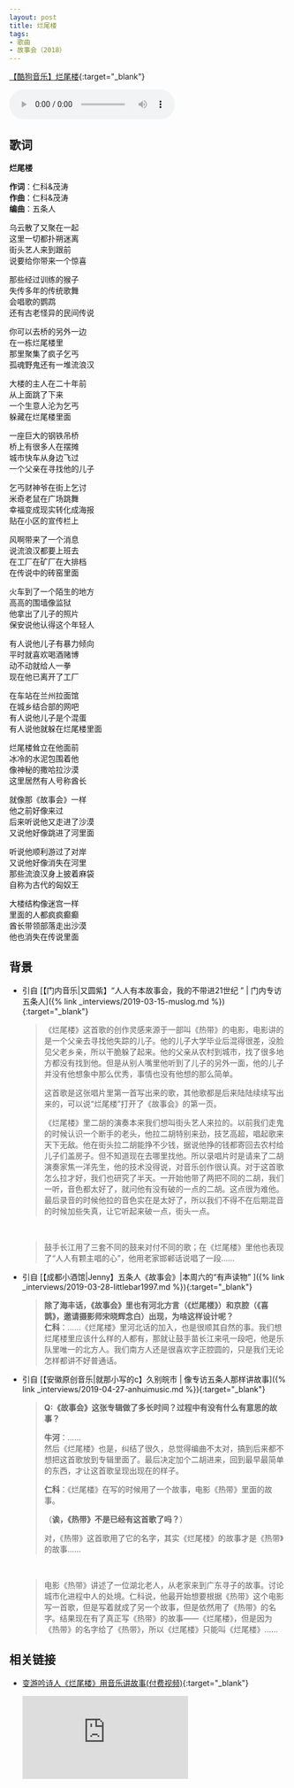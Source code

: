 ```yaml
---
layout: post
title: 烂尾楼
tags:
- 歌曲
- 故事会（2018）
---
```


[【酷狗音乐】烂尾楼](https://www.kugou.com/song/#hash=77B50696BC41A8B1FAB073B1B1C85CD1&album_id=15435451){:target="_blank"}

<audio controls autoplay loop  src="https://onedrive.gimhoy.com/1drv/aHR0cHM6Ly8xZHJ2Lm1zL3UvcyFBbXVjeFU4NF9vc3NoRHFvM0E5SVhraHB3ejRV.flac">
您的浏览器不支持 audio 标签。
</audio>

## 歌词

**烂尾楼**

**作词**：仁科&茂涛  
**作曲**：仁科&茂涛  
**编曲**：五条人

乌云散了又聚在一起  
这里一切都扑朔迷离  
街头艺人来到跟前  
说要给你带来一个惊喜

那些经过训练的猴子  
失传多年的传统歌舞  
会唱歌的鹦鹉  
还有古老怪异的民间传说

你可以去桥的另外一边  
在一栋烂尾楼里  
那里聚集了疯子乞丐  
孤魂野鬼还有一堆流浪汉

大楼的主人在二十年前  
从上面跳了下来  
一个生意人沦为乞丐  
躲藏在烂尾楼里面

一座巨大的钢铁吊桥  
桥上有很多人在摆摊  
城市快车从身边飞过  
一个父亲在寻找他的儿子

乞丐财神爷在街上乞讨  
米奇老鼠在广场跳舞  
幸福变成现实转化成海报  
贴在小区的宣传栏上

风啊带来了一个消息  
说流浪汉都要上班去  
在工厂在矿厂在大排档  
在传说中的砖窑里面

火车到了一个陌生的地方  
高高的围墙像监狱  
他拿出了儿子的照片  
保安说他认得这个年轻人

有人说他儿子有暴力倾向  
平时就喜欢喝酒赌博  
动不动就给人一拳  
现在他已离开了工厂

在车站在兰州拉面馆  
在城乡结合部的网吧  
有人说他儿子是个混蛋  
有人说他就躲在烂尾楼里面

烂尾楼耸立在他面前  
冰冷的水泥包围着他  
像神秘的撒哈拉沙漠  
这里居然有人号称酋长

就像那《故事会》一样  
他之前好像来过  
后来听说他又走进了沙漠  
又说他好像跳进了河里面

听说他顺利游过了对岸  
又说他好像消失在河里  
那些流浪汉身上披着麻袋  
自称为古代的匈奴王

大楼结构像迷宫一样  
里面的人都疯疯癫癫  
酋长带领部落走出沙漠  
他也消失在传说里面

## 背景

* 引自 [【门内音乐\|又圆紫】“人人有本故事会，我的不带进21世纪 ” \| 门内专访五条人]({% link _interviews/2019-03-15-muslog.md %}){:target="_blank"}
  
  > 《烂尾楼》这首歌的创作灵感来源于一部叫《热带》的电影，电影讲的是一个父亲去寻找他失踪的儿子。他的儿子大学毕业后混得很差，没脸见父老乡亲，所以干脆躲了起来。他的父亲从农村到城市，找了很多地方都没有找到他。但是从别人嘴里他听到了儿子的另外一面，他的儿子并没有他想象中那么优秀，事情也没有他想的那么简单。
  >
  > 这首歌是这张唱片里第一首写出来的歌，其他歌都是后来陆陆续续写出来的，可以说“烂尾楼”打开了《故事会》的第一页。
  >
  > 《烂尾楼》里二胡的演奏本来我们想叫街头艺人来拉的。以前我们走鬼的时候认识一个断手的老头，他拉二胡特别来劲，技艺高超，唱起歌来天下无敌。他在街头拉二胡能挣不少钱，据说他挣的钱都寄回去农村给儿子们盖房子。但不知道现在去哪里找他。所以录唱片时是请来了二胡演奏家焦一洋先生，他的技术没得说，对音乐创作很认真。对于这首歌怎么拉才好，我们也研究了半天。一开始他带了两把不同的二胡，我们一听，音色都太好了，就问他有没有破的一点的二胡。这点很为难他。最后录音的时候他拉的音色实在是太好了，所以我们不得不在后期混音的时候加些失真，让它听起来破一点，街头一点。
  <br>

  > 鼓手长江用了三套不同的鼓来对付不同的歌；在《烂尾楼》里他也表现了“人人有颗主唱的心”，他用老家邯郸话说唱了一段……

* 引自 [【成都小酒馆\|Jenny】五条人《故事会》\|本周六的“有声读物” ]({% link _interviews/2019-03-28-littlebar1997.md %}){:target="_blank"}
  
  > **除了海丰话，《故事会》里也有河北方言（《烂尾楼》）和京腔（《喜鹊》，邀请摄影师宋晓辉念白）出现，为啥这样设计呢？**  
  > **仁科**：……《烂尾楼》里河北话的加入，也是很顺其自然的事。我们想烂尾楼里应该什么样的人都有，那就让鼓手苗长江来吼一段吧，他是乐队里唯一的北方人。我们南方人还是很喜欢字正腔圆的，只是我们无论怎样都讲不好普通话。

* 引自 [【安徽原创音乐\|就那小写的c】久别皖市 \| 像专访五条人那样讲故事]({% link _interviews/2019-04-27-anhuimusic.md %}){:target="_blank"}
  
  > **Q:《故事会》这张专辑做了多长时间？过程中有没有什么有意思的故事？**
  > 
  > **牛河**：……  
  > 然后《烂尾楼》也是，纠结了很久，总觉得编曲不太对，搞到后来都不想把这首歌放到专辑里面了。最后决定加个二胡进来，回到最早最简单的东西，才让这首歌呈现出现在的样子。
  > 
  > **仁科**：《烂尾楼》在写的时候用了一个故事，电影《热带》里面的故事。
  > 
  > （**诶，《热带》不是已经有这首歌了吗？**）
  > 
  > 对，《热带》这首歌用了它的名字，其实《烂尾楼》的故事才是《热带》的故事……
  <br>

  > 电影《热带》讲述了一位湖北老人，从老家来到广东寻子的故事。讨论城市化进程中人的处境。仁科说，他最开始想要根据《热带》这个电影写一首歌，但是写着就成了另一个故事，但是依然用了《热带》的名字。结果现在有了真正写《热带》的故事——《烂尾楼》，但是因为《热带》的名字给了《热带》，所以《烂尾楼》只能叫《烂尾楼》……

## 相关链接

* [变游吟诗人《烂尾楼》用音乐讲故事(付费视频)](https://v.qq.com/x/cover/mzc00200vnvhjn5/h00348rmywy.html){:target="_blank"}

  <div class="iframe-container"><iframe class="responsive-iframe" src='https://v.qq.com/txp/iframe/player.html?vid=h00348rmywy' frameborder="no" allowfullscreen="true"></iframe></div>
